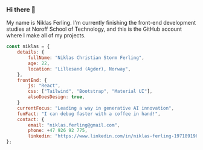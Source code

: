 ### Hi there 👋

My name is Niklas Ferling. I'm currently finishing the front-end development studies at Noroff School of Technology, and this is the GitHub account where I make all of my projects.

```javascript
const niklas = {
    details: {
        fullName: "Niklas Christian Storm Ferling",
        age: 22,
        location: "Lillesand (Agder), Norway",
    },
    frontEnd: {
        js: "React",
        css: ["Tailwind", "Bootstrap", "Material UI"],
        alsoDoesDesign: true,
    }
    currentFocus: "Leading a way in generative AI innovation",
    funFact: "I can debug faster with a coffee in hand!",
    contact: {
        email: "niklas.ferling@gmail.com",
        phone: +47 926 92 775,
        linkedin: "https://www.linkedin.com/in/niklas-ferling-197189198/"
};
```
